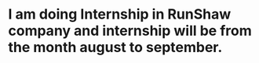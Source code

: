 # I am doing Internship in RunShaw company and internship will be from the month august to september.
